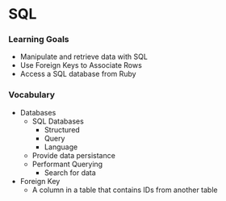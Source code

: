 # SQL

### Learning Goals
- Manipulate and retrieve data with SQL
- Use Foreign Keys to Associate Rows
- Access a SQL database from Ruby

### Vocabulary
- Databases
    - SQL Databases
        - Structured
        - Query
        - Language
    - Provide data persistance 
    - Performant Querying
        - Search for data
- Foreign Key
    - A column in a table that contains IDs from another table